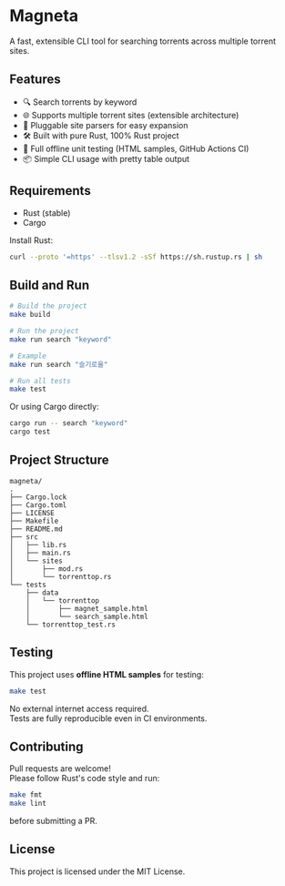 # Magneta

A fast, extensible CLI tool for searching torrents across multiple torrent sites.

## Features

- 🔍 Search torrents by keyword
- 🌐 Supports multiple torrent sites (extensible architecture)
- 🧩 Pluggable site parsers for easy expansion
- 🛠️ Built with pure Rust, 100% Rust project
- 🧪 Full offline unit testing (HTML samples, GitHub Actions CI)
- 📦 Simple CLI usage with pretty table output


## Requirements

- Rust (stable)
- Cargo

Install Rust:  
```bash
curl --proto '=https' --tlsv1.2 -sSf https://sh.rustup.rs | sh
```

## Build and Run

```bash
# Build the project
make build

# Run the project
make run search "keyword"

# Example
make run search "슬기로울"

# Run all tests
make test
```

Or using Cargo directly:

```bash
cargo run -- search "keyword"
cargo test
```

## Project Structure

```text
magneta/
.
├── Cargo.lock
├── Cargo.toml
├── LICENSE
├── Makefile
├── README.md
├── src
│   ├── lib.rs
│   ├── main.rs
│   └── sites
│       ├── mod.rs
│       └── torrenttop.rs
└── tests
    ├── data
    │   └── torrenttop
    │       ├── magnet_sample.html
    │       └── search_sample.html
    └── torrenttop_test.rs
```
## Testing

This project uses **offline HTML samples** for testing:

```bash
make test
```

No external internet access required.  
Tests are fully reproducible even in CI environments.

## Contributing

Pull requests are welcome!  
Please follow Rust's code style and run:

```bash
make fmt
make lint
```
before submitting a PR.

## License

This project is licensed under the MIT License.

